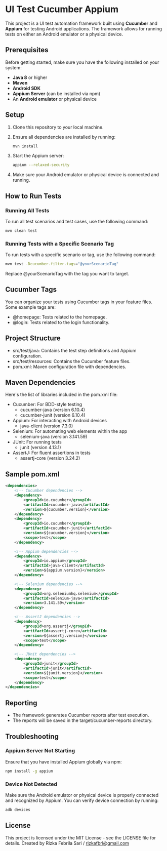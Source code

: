 # UI Test Cucumber Appium

This project is a UI test automation framework built using **Cucumber** and **Appium** for testing Android applications. The framework allows for running tests on either an Android emulator or a physical device.

## Prerequisites

Before getting started, make sure you have the following installed on your system:

- **Java 8** or higher
- **Maven**
- **Android SDK**
- **Appium Server** (can be installed via npm)
- An **Android emulator** or physical device

## Setup

1. Clone this repository to your local machine.

2. Ensure all dependencies are installed by running:
   ```bash
   mvn install
   ```

3. Start the Appium server:
   ```bash
   appium --relaxed-security    
   ```

4. Make sure your Android emulator or physical device is connected and running.

## How to Run Tests

### Running All Tests
To run all test scenarios and test cases, use the following command:

```bash
mvn clean test
```

### Running Tests with a Specific Scenario Tag
To run tests with a specific scenario or tag, use the following command:

```bash
mvn test -Dcucumber.filter.tags="@yourScenarioTag"
```

Replace @yourScenarioTag with the tag you want to target.

## Cucumber Tags

You can organize your tests using Cucumber tags in your feature files. Some example tags are:

- @homepage: Tests related to the homepage.
- @login: Tests related to the login functionality.

## Project Structure

- src/test/java: Contains the test step definitions and Appium configuration.
- src/test/resources: Contains the Cucumber feature files.
- pom.xml: Maven configuration file with dependencies.

## Maven Dependencies

Here's the list of libraries included in the pom.xml file:

- Cucumber: For BDD-style testing
  - cucumber-java (version 6.10.4)
  - cucumber-junit (version 6.10.4)
- Appium: For interacting with Android devices
  - java-client (version 7.3.0)
- Selenium: For automating web elements within the app
  - selenium-java (version 3.141.59)
- JUnit: For running tests
  - junit (version 4.13.1)
- AssertJ: For fluent assertions in tests
  - assertj-core (version 3.24.2)

## Sample pom.xml

```xml
<dependencies>
    <!-- Cucumber dependencies -->
    <dependency>
        <groupId>io.cucumber</groupId>
        <artifactId>cucumber-java</artifactId>
        <version>${cucumber.version}</version>
    </dependency>
    <dependency>
        <groupId>io.cucumber</groupId>
        <artifactId>cucumber-junit</artifactId>
        <version>${cucumber.version}</version>
        <scope>test</scope>
    </dependency>

    <!-- Appium dependencies -->
    <dependency>
        <groupId>io.appium</groupId>
        <artifactId>java-client</artifactId>
        <version>${appium.version}</version>
    </dependency>

    <!-- Selenium dependencies -->
    <dependency>
        <groupId>org.seleniumhq.selenium</groupId>
        <artifactId>selenium-java</artifactId>
        <version>3.141.59</version>
    </dependency>

    <!-- AssertJ dependencies -->
    <dependency>
        <groupId>org.assertj</groupId>
        <artifactId>assertj-core</artifactId>
        <version>${assertj.version}</version>
        <scope>test</scope>
    </dependency>

    <!-- JUnit dependencies -->
    <dependency>
        <groupId>junit</groupId>
        <artifactId>junit</artifactId>
        <version>${junit.version}</version>
        <scope>test</scope>
    </dependency>
</dependencies>
```

## Reporting

- The framework generates Cucumber reports after test execution.
- The reports will be saved in the target/cucumber-reports directory.

## Troubleshooting

### Appium Server Not Starting
Ensure that you have installed Appium globally via npm:
```bash
npm install -g appium
```

### Device Not Detected
Make sure the Android emulator or physical device is properly connected and recognized by Appium. You can verify device connection by running:
```bash
adb devices
```

## License
This project is licensed under the MIT License - see the LICENSE file for details.
Created by Rizka Febrila Sari / rizkafbrl@gmail.com 
